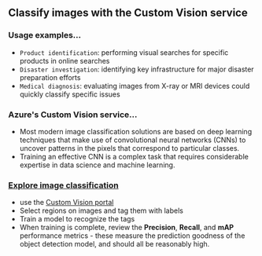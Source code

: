 ## Classify images with the Custom Vision service
### Usage examples...
- `Product identification`: performing visual searches for specific products in online searches
- `Disaster investigation`: identifying key infrastructure for major disaster preparation efforts
- `Medical diagnosis`: evaluating images from X-ray or MRI devices could quickly classify specific issues

### Azure's Custom Vision service...
- Most modern image classification solutions are based on deep learning techniques that make use of convolutional neural networks (CNNs) to uncover patterns in the pixels that correspond to particular classes.
- Training an effective CNN is a complex task that requires considerable expertise in data science and machine learning.

### [Explore image classification](https://microsoftlearning.github.io/AI-900-AIFundamentals/instructions/03a-classify-images.html)
- use the [Custom Vision portal](https://customvision.ai/?azure-portal=true)
- Select regions on images and tag them with labels
- Train a model to recognize the tags
- When training is complete, review the **Precision**, **Recall**, and **mAP** performance metrics - these measure the prediction goodness of the object detection model, and should all be reasonably high.



